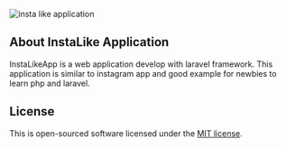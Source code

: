 ![insta like application](https://github.com/HimashiNethinikaRodrigo/InstaLike-Application/blob/master/public/images/instalike.jpg?raw=true)



## About InstaLike Application

InstaLikeApp is a web application develop with laravel framework. This application is similar to instagram app and good example for newbies to learn php and laravel.


## License

This is open-sourced software licensed under the [MIT license](https://opensource.org/licenses/MIT).
